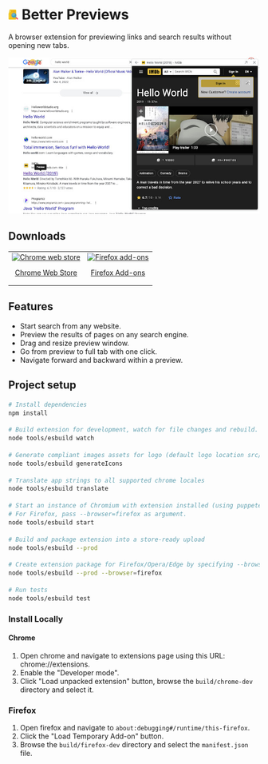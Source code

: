 # <img src="assets/logo.png" alt="drawing" width="20"/>  Better Previews

A browser extension for previewing links and search results without opening new tabs.

![Screenshot](assets/screenshot/yourscreenshot.jpeg "Preview search results")


## Downloads
<table cellspacing="0" cellpadding="0">
  <tr>
    <td valign="center">
      <a align="center" href="https://chrome.google.com/webstore/detail/better-previews/mmmfofondapflhgbdidadejnechhjocm">
        <img src="https://user-images.githubusercontent.com/22908993/166417152-f870bfbd-1770-4c28-b69d-a7303aebc9a6.png" alt="Chrome web store" />
        <p align="center">Chrome Web Store</p>
      </a>
    </td>
    <td valign="center">
      <a href="https://chrome.google.com/webstore/detail/better-previews/mmmfofondapflhgbdidadejnechhjocm">
        <img src="https://user-images.githubusercontent.com/22908993/166417727-3481fef4-00e5-4cf0-bb03-27fb880d993c.png" alt="Firefox add-ons" />
        <p align="center">Firefox Add-ons</p>
      </a>
    </td>
  </tr>
</table>

## Features

* Start search from any website.
* Preview the results of pages on any search engine.
* Drag and resize preview window.
* Go from preview to full tab with one click.
* Navigate forward and backward within a preview.

## Project setup

```bash
# Install dependencies
npm install

# Build extension for development, watch for file changes and rebuild.
node tools/esbuild watch

# Generate compliant images assets for logo (default logo location src/assets/logo.png)
node tools/esbuild generateIcons

# Translate app strings to all supported chrome locales
node tools/esbuild translate

# Start an instance of Chromium with extension installed (using puppeteer)
# For Firefox, pass --browser=firefox as argument.
node tools/esbuild start 

# Build and package extension into a store-ready upload
node tools/esbuild --prod 

# Create extension package for Firefox/Opera/Edge by specifying --browser argument
node tools/esbuild --prod --browser=firefox

# Run tests
node tools/esbuild test
```

### Install Locally

#### Chrome
1. Open chrome and navigate to extensions page using this URL: chrome://extensions.
2. Enable the "Developer mode".
3. Click "Load unpacked extension" button, browse the `build/chrome-dev` directory and select it.

### Firefox
1. Open firefox and navigate to `about:debugging#/runtime/this-firefox`.
2. Click the "Load Temporary Add-on" button.
3. Browse the `build/firefox-dev` directory and select the `manifest.json` file.